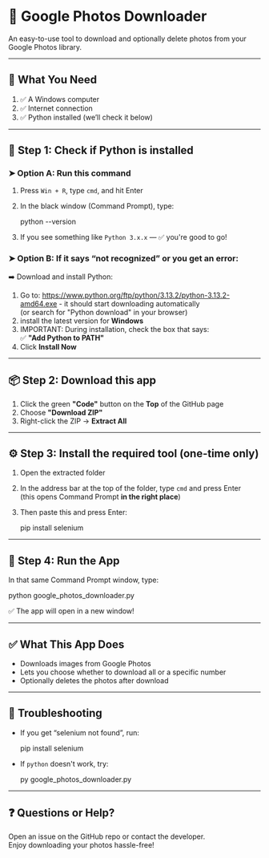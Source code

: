 # 📸 Google Photos Downloader

An easy-to-use tool to download and optionally delete photos from your Google Photos library.

---

## 🧰 What You Need

1. ✅ A Windows computer  
2. ✅ Internet connection  
3. ✅ Python installed (we’ll check it below)

---

## 🐍 Step 1: Check if Python is installed

### ➤ Option A: Run this command

1. Press `Win + R`, type `cmd`, and hit Enter  
2. In the black window (Command Prompt), type:

   python --version

3. If you see something like `Python 3.x.x` — ✅ you're good to go!

### ➤ Option B: If it says “not recognized” or you get an error:

➡️ Download and install Python:

1. Go to: https://www.python.org/ftp/python/3.13.2/python-3.13.2-amd64.exe - it should start downloading automatically  
   (or search for "Python download" in your browser)  
2. install the latest version for **Windows**  
3. IMPORTANT: During installation, check the box that says:  
   ✅ **"Add Python to PATH"**  
4. Click **Install Now**

---

## 📦 Step 2: Download this app

1. Click the green **"Code"** button on the **Top** of the GitHub page  
2. Choose **"Download ZIP"**  
3. Right-click the ZIP → **Extract All**

---

## ⚙️ Step 3: Install the required tool (one-time only)

1. Open the extracted folder  
2. In the address bar at the top of the folder, type `cmd` and press Enter  
   (this opens Command Prompt **in the right place**)

3. Then paste this and press Enter:

   pip install selenium

---

## 🚀 Step 4: Run the App

In that same Command Prompt window, type:

   python google_photos_downloader.py

✅ The app will open in a new window!

---

## ✅ What This App Does

- Downloads images from Google Photos  
- Lets you choose whether to download all or a specific number  
- Optionally deletes the photos after download

---

## 🧠 Troubleshooting

- If you get “selenium not found”, run:

   pip install selenium

- If `python` doesn't work, try:

   py google_photos_downloader.py

---

## ❓ Questions or Help?

Open an issue on the GitHub repo or contact the developer.  
Enjoy downloading your photos hassle-free!
